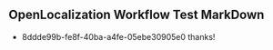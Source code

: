 ## OpenLocalization Workflow Test MarkDown
* 8ddde99b-fe8f-40ba-a4fe-05ebe30905e0 thanks!

<!--HONumber=Jul16_HO3-->


